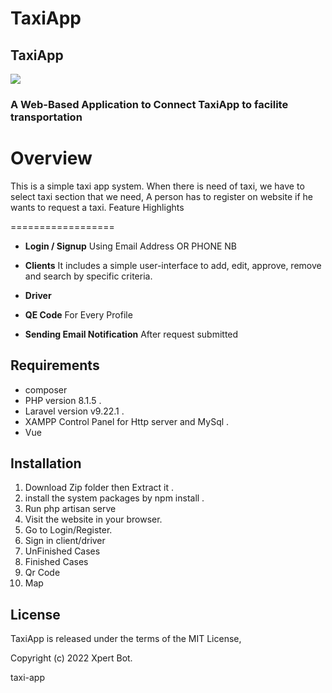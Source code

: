 # TaxiApp
<h2>TaxiApp</h2>
<img src="taxi.jpeg">
<h3>A Web-Based Application to Connect TaxiApp to facilite transportation <h3>

# Overview

This is a simple taxi app system. When there is need of taxi, we have to select taxi section that we need, A person has to register on website if he wants to request a taxi. Feature Highlights

==================
- **Login / Signup** Using Email Address OR PHONE NB

- **Clients** It includes a simple user-interface to add, edit, approve, remove and search by specific criteria.



- **Driver** 
- **QE Code** For Every Profile 

- **Sending Email Notification** After request submitted


Requirements
------------------
- composer 
- PHP version 8.1.5 .
- Laravel  version v9.22.1 .
- XAMPP Control Panel for Http server and MySql .
- Vue 


Installation
------------------
1. Download Zip folder then Extract it .
2. install the system packages by npm install .
3. Run php artisan serve  
4. Visit the website in your browser.
5. Go to Login/Register.
6. Sign in client/driver
7. UnFinished Cases
8. Finished Cases
9. Qr Code 
10. Map 


License
------------------

TaxiApp is released under the terms of the  MIT License,

Copyright (c) 2022 Xpert Bot.


taxi-app
